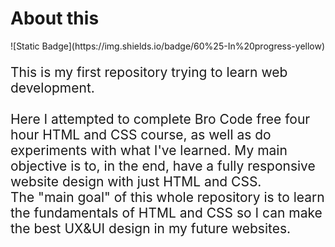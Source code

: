<h1>
About this
</h1>
![Static Badge](https://img.shields.io/badge/60%25-In%20progress-yellow)
<p style="font-size:1.5em">
This is my first repository trying to learn web development. 
<br>
<br>
Here I attempted to complete Bro Code free four hour HTML and CSS course, as well as do experiments with what I've learned. My main objective is to, in the end, have a fully responsive website design with just HTML and CSS. 
<br>
The "main goal" of this whole repository is to learn the fundamentals of HTML and CSS so I can make the best UX&UI design in my future websites. 
</p>
